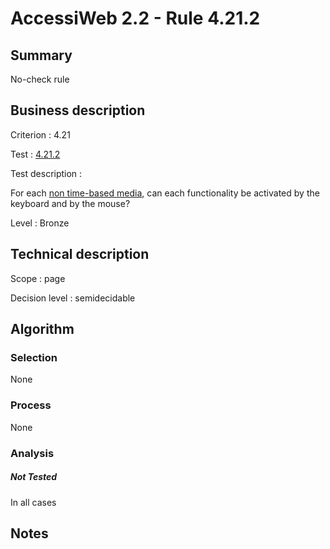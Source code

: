 # AccessiWeb 2.2 - Rule 4.21.2

## Summary

No-check rule

## Business description

Criterion : 4.21

Test : [4.21.2](http://www.accessiweb.org/index.php/accessiweb-22-english-version.html#test-4-21-2)

Test description :

For each [non time-based
media](http://www.accessiweb.org/index.php/glossary-76.html#mMediaNoTemp),
can each functionality be activated by the keyboard and by the mouse?

Level : Bronze

## Technical description

Scope : page

Decision level :
semidecidable

## Algorithm

### Selection

None

### Process

None

### Analysis

##### Not Tested

In all cases

## Notes


